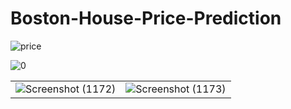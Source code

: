 # Boston-House-Price-Prediction

![price](https://github.com/Armin-Abdollahi/Boston-House-Price-Prediction/assets/103449830/999cfdea-f221-48fd-8858-0ab387da3c4b)

![0](https://github.com/Armin-Abdollahi/Boston-House-Price-Prediction/assets/103449830/4ec714c0-00e3-4e1b-a77e-b70cd80c0102)

|||
|---|---|
|![Screenshot (1172)](https://github.com/Armin-Abdollahi/Boston-House-Price-Prediction/assets/103449830/433112ec-f3d2-4ef2-8c13-17bb9a166bf4)|![Screenshot (1173)](https://github.com/Armin-Abdollahi/Boston-House-Price-Prediction/assets/103449830/f3551b75-eaa0-44aa-abd8-9df25a19808d)|
